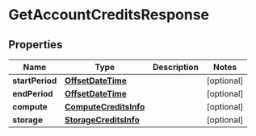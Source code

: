 

# GetAccountCreditsResponse

## Properties

Name | Type | Description | Notes
------------ | ------------- | ------------- | -------------
**startPeriod** | [**OffsetDateTime**](DateTime.md) |  |  [optional]
**endPeriod** | [**OffsetDateTime**](DateTime.md) |  |  [optional]
**compute** | [**ComputeCreditsInfo**](ComputeCreditsInfo.md) |  |  [optional]
**storage** | [**StorageCreditsInfo**](StorageCreditsInfo.md) |  |  [optional]



